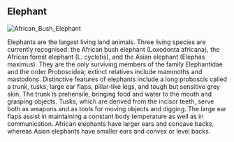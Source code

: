 
## Elephant

![African_Bush_Elephant](https://github.com/ervandogan12/animals/assets/61408525/62840c7d-c8b1-485f-9150-e745e6fc4923)






Elephants are the largest living land animals. Three living species are currently recognised: the African bush elephant (Loxodonta africana), the African forest elephant (L. cyclotis), and the Asian elephant (Elephas maximus). They are the only surviving members of the family Elephantidae and the order Proboscidea; extinct relatives include mammoths and mastodons. Distinctive features of elephants include a long proboscis called a trunk, tusks, large ear flaps, pillar-like legs, and tough but sensitive grey skin. The trunk is prehensile, bringing food and water to the mouth and grasping objects. Tusks, which are derived from the incisor teeth, serve both as weapons and as tools for moving objects and digging. The large ear flaps assist in maintaining a constant body temperature as well as in communication. African elephants have larger ears and concave backs, whereas Asian elephants have smaller ears and convex or level backs.
